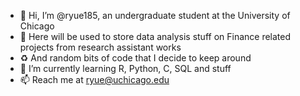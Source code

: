 - 👋 Hi, I’m @ryue185, an undergraduate student at the University of Chicago
- 👀 Here will be used to store data analysis stuff on Finance related projects from research assistant works 
- ♻️ And random bits of code that I decide to keep around
- 🌱 I’m currently learning R, Python, C, SQL and stuff
- 📫 Reach me at ryue@uchicago.edu

<!---
ryue185/ryue185 is a ✨ special ✨ repository because its `README.md` (this file) appears on your GitHub profile.
You can click the Preview link to take a look at your changes.
--->
